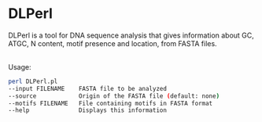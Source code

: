# DLPerl
DLPerl is a tool for DNA sequence analysis that gives information about GC, ATGC, N content, motif presence and location, from FASTA files.<br><br>

Usage: 
```sh
perl DLPerl.pl
--input FILENAME    FASTA file to be analyzed
--source            Origin of the FASTA file (default: none)
--motifs FILENAME   File containing motifs in FASTA format
--help              Displays this information
```
